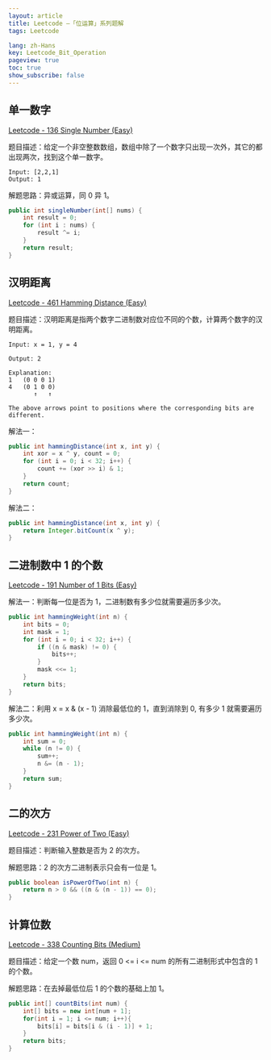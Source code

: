 ```yaml
---
layout: article
title: Leetcode —「位运算」系列题解
tags: Leetcode

lang: zh-Hans
key: Leetcode_Bit_Operation
pageview: true
toc: true
show_subscribe: false
---
```


## 单一数字

[Leetcode - 136 Single Number (Easy)](https://leetcode.com/problems/single-number/)

题目描述：给定一个非空整数数组，数组中除了一个数字只出现一次外，其它的都出现两次，找到这个单一数字。

```
Input: [2,2,1]
Output: 1
```

解题思路：异或运算，同 0 异 1。

```java
public int singleNumber(int[] nums) {
    int result = 0;
    for (int i : nums) {
        result ^= i;
    }
    return result;
}
```


## 汉明距离

[Leetcode - 461 Hamming Distance (Easy)](https://leetcode.com/problems/hamming-distance/)

题目描述：汉明距离是指两个数字二进制数对应位不同的个数，计算两个数字的汉明距离。

```
Input: x = 1, y = 4

Output: 2

Explanation:
1   (0 0 0 1)
4   (0 1 0 0)
       ↑   ↑

The above arrows point to positions where the corresponding bits are different.
```

解法一：

```java
public int hammingDistance(int x, int y) {
    int xor = x ^ y, count = 0;
    for (int i = 0; i < 32; i++) {
        count += (xor >> i) & 1; 
    }
    return count;
}
```

解法二：

```java
public int hammingDistance(int x, int y) {
    return Integer.bitCount(x ^ y);
}
```

## 二进制数中 1 的个数

[Leetcode - 191 Number of 1 Bits (Easy)](https://leetcode.com/problems/number-of-1-bits/)

解法一：判断每一位是否为 1，二进制数有多少位就需要遍历多少次。

```java
public int hammingWeight(int n) {
    int bits = 0;
    int mask = 1;
    for (int i = 0; i < 32; i++) {
        if ((n & mask) != 0) {
            bits++;
        }
        mask <<= 1;
    }
    return bits;
}
```

解法二：利用 x = x & (x - 1) 消除最低位的 1，直到消除到 0, 有多少 1 就需要遍历多少次。

```java
public int hammingWeight(int n) {
    int sum = 0;
    while (n != 0) {
        sum++;
        n &= (n - 1);
    }
    return sum;
}
```

## 二的次方

[Leetcode - 231 Power of Two (Easy)](https://leetcode.com/problems/power-of-two/)

题目描述：判断输入整数是否为 2 的次方。

解题思路：2 的次方二进制表示只会有一位是 1。

```java
public boolean isPowerOfTwo(int n) {
    return n > 0 && ((n & (n - 1)) == 0);
}
```

## 计算位数

[Leetcode - 338 Counting Bits (Medium)](https://leetcode.com/problems/counting-bits/)

题目描述：给定一个数 num，返回 0 <= i <= num 的所有二进制形式中包含的 1 的个数。

解题思路：在去掉最低位后 1 的个数的基础上加 1。

```java
public int[] countBits(int num) {
    int[] bits = new int[num + 1];
    for(int i = 1; i <= num; i++){
        bits[i] = bits[i & (i - 1)] + 1; 
    }
    return bits;
}
```